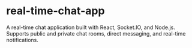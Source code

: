 # real-time-chat-app
A real-time chat application built with React, Socket.IO, and Node.js. Supports public and private chat rooms, direct messaging, and real-time notifications.
